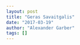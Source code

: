 ```yaml
---
layout: post
title: "Geras Savaitgalis"
date: "2017-03-19"
author: "Alexander Garber"
tags: []
---
```


<br>